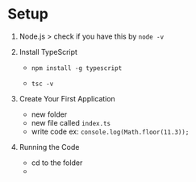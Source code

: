 # Setup

1. Node.js > check if you have this by 
    ``node -v``
2. Install TypeScript

    * ```npm install -g typescript ```  

    * ```tsc -v```

3. Create Your First Application
    * new folder
    * new file called `index.ts`
    * write code ex:    ```console.log(Math.floor(11.3));```

4. Running the Code
    * cd to the folder
    * 